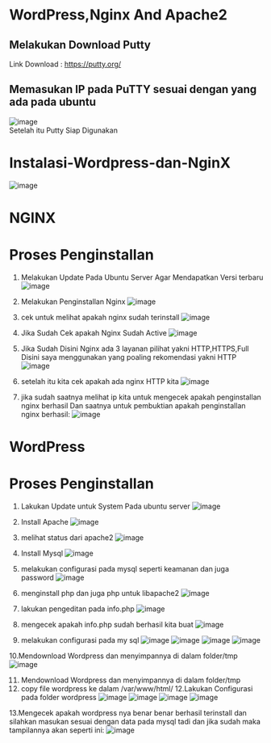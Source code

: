 # WordPress,Nginx And Apache2
## Melakukan Download Putty
Link Download : https://putty.org/
## Memasukan IP pada PuTTY sesuai dengan yang ada pada ubuntu
![image](https://github.com/AuliaNasuha/Instalasi-PuTTY-Wordpress-dan-NginX/assets/134512952/1ac4c68b-bce9-4652-8719-d1d733d1a5de) <br>
Setelah itu Putty Siap Digunakan
# Instalasi-Wordpress-dan-NginX
![image](https://github.com/AuliaNasuha/Instalasi-Wordpress-dan-NginX/assets/134512952/5892b828-348a-4245-bb33-fc867c4276a4)

# NGINX
# Proses Penginstallan

1.	Melakukan Update Pada Ubuntu Server Agar Mendapatkan Versi terbaru
    ![image](https://github.com/AuliaNasuha/Instalasi-Wordpress-dan-NginX/assets/134512952/836729b4-c2c5-4e46-9121-3bfb9b4d045f)

2.	Melakukan Penginstallan Nginx
     ![image](https://github.com/AuliaNasuha/Instalasi-Wordpress-dan-NginX/assets/134512952/29f0032f-8579-4e83-96b7-f0e56ae5fa6a)
  	
4.	cek untuk melihat apakah nginx sudah terinstall
     ![image](https://github.com/AuliaNasuha/Instalasi-Wordpress-dan-NginX/assets/134512952/3ccf0b31-cb5a-4e8b-be6d-2597c20f6d58)

5.	Jika Sudah Cek apakah Nginx Sudah Active
     ![image](https://github.com/AuliaNasuha/Instalasi-Wordpress-dan-NginX/assets/134512952/f2a8379b-1462-4215-ba77-fe723897e160)

6.	Jika Sudah Disini Nginx ada 3 layanan pilihat yakni HTTP,HTTPS,Full Disini saya menggunakan yang poaling rekomendasi yakni HTTP
     ![image](https://github.com/AuliaNasuha/Instalasi-Wordpress-dan-NginX/assets/134512952/e1d82c69-af59-4114-90a0-907a473a8686)
 
7.	setelah itu kita cek apakah ada nginx HTTP kita
     ![image](https://github.com/AuliaNasuha/Instalasi-Wordpress-dan-NginX/assets/134512952/31070018-eaca-4c99-81c7-e5372059964e)

8.	jika sudah saatnya melihat ip kita untuk mengecek apakah penginstallan nginx berhasil
Dan saatnya untuk pembuktian apakah penginstallan nginx berhasil:
![image](https://github.com/AuliaNasuha/Instalasi-Wordpress-dan-NginX/assets/134512952/cdb99eef-fcc6-4e1d-ac33-01173ca8abaf)


# WordPress
# Proses Penginstallan

1.	Lakukan Update untuk System Pada ubuntu server
     ![image](https://github.com/AuliaNasuha/Instalasi-Wordpress-dan-NginX/assets/134512952/c3cbd50c-6c28-45b0-bdd5-7e4bacf6fffc)

2.	Install Apache
     ![image](https://github.com/AuliaNasuha/Instalasi-Wordpress-dan-NginX/assets/134512952/a541a1f9-795e-4e43-9ce5-009ad35cb363)

3.	melihat status dari apache2
     ![image](https://github.com/AuliaNasuha/Instalasi-Wordpress-dan-NginX/assets/134512952/53ee7730-8b9e-4030-8d2e-5445fee50a23)

4.	Install Mysql
     ![image](https://github.com/AuliaNasuha/Instalasi-Wordpress-dan-NginX/assets/134512952/20f6ad63-62ca-4930-ae42-f75c50d8341b)

5.	melakukan configurasi pada mysql seperti keamanan dan juga password
     ![image](https://github.com/AuliaNasuha/Instalasi-Wordpress-dan-NginX/assets/134512952/23537eaf-92d9-4889-bd57-8b8d410d88f4)

6.	menginstall php dan juga php untuk libapache2
    ![image](https://github.com/AuliaNasuha/Instalasi-Wordpress-dan-NginX/assets/134512952/700ed694-e220-4232-815b-e0e52d85e2c3)

7.	lakukan pengeditan pada info.php
     ![image](https://github.com/AuliaNasuha/Instalasi-Wordpress-dan-NginX/assets/134512952/2cfd2eca-8a37-40a9-bcba-4917de9a7fc7)

8.	mengecek apakah info.php sudah berhasil kita buat
     ![image](https://github.com/AuliaNasuha/Instalasi-Wordpress-dan-NginX/assets/134512952/9e7df0d6-f66c-4b2d-9f1e-409b641f8246)

9.	melakukan configurasi pada my sql
     ![image](https://github.com/AuliaNasuha/Instalasi-Wordpress-dan-NginX/assets/134512952/c9072a42-9622-4355-ba6e-b97e01080b9a)
  	![image](https://github.com/AuliaNasuha/Instalasi-Wordpress-dan-NginX/assets/134512952/01918873-c3ad-4ec4-9146-bced06a29b4d)
  	![image](https://github.com/AuliaNasuha/Instalasi-Wordpress-dan-NginX/assets/134512952/f9eadd2b-9b31-4d19-b71e-5eb52651399b)
  	![image](https://github.com/AuliaNasuha/Instalasi-Wordpress-dan-NginX/assets/134512952/91c4f57c-7f81-4703-b285-342bac93449e)
  	
10.Mendownload Wordpress dan menyimpannya di dalam folder/tmp
    ![image](https://github.com/AuliaNasuha/Instalasi-Wordpress-dan-NginX/assets/134512952/0320bc7d-3723-4169-8803-bfcc74dcb082)
    
11.	Mendownload Wordpress dan menyimpannya di dalam folder/tmp
12.	copy file wordpress ke dalam /var/www/html/ 12.Lakukan Configurasi pada folder wordpress
    ![image](https://github.com/AuliaNasuha/Instalasi-Wordpress-dan-NginX/assets/134512952/7f5c7009-4d37-46e8-8949-46e2ab13536e)
   	![image](https://github.com/AuliaNasuha/Instalasi-Wordpress-dan-NginX/assets/134512952/5b9859a1-1e59-46c2-bc10-c141af0d2553)
   	![image](https://github.com/AuliaNasuha/Instalasi-Wordpress-dan-NginX/assets/134512952/f43e25d8-2ace-48de-a1b5-050e4de2ed2a)
   	![image](https://github.com/AuliaNasuha/Instalasi-Wordpress-dan-NginX/assets/134512952/7d2651f6-e7f0-46d7-9166-0d9e6de5f691)

13.Mengecek apakah wordpress nya benar benar berhasil terinstall dan silahkan masukan sesuai dengan data pada mysql tadi dan jika sudah maka tampilannya akan seperti ini:
    ![image](https://github.com/AuliaNasuha/Instalasi-Wordpress-dan-NginX/assets/134512952/082014ed-2bb8-4abb-9b71-81316fc8f4d1)



